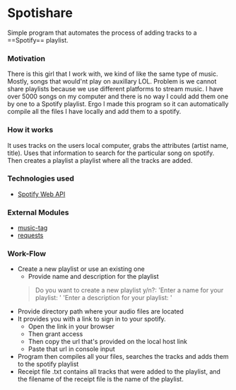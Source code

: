 # Spotishare
Simple program that automates the process of adding tracks to a ==Spotify== playlist.

###  Motivation
There is this girl that I work with, we kind of like the same type of music. Mostly, songs that would'nt play on auxillary LOL. Problem is we cannot share playlists because we use different platforms to stream music. I have over 5000 songs on my computer and there is no way I could add them one by one to a Spotify playlist. Ergo I made this program so it can automatically compile all the files I have locally and add them to a spotify.

###  How it works
It uses tracks on the users local computer, grabs the attributes (artist name, title). Uses that information to search for the particular song on spotify. Then creates a playlist a playlist where all the tracks are added.

###  Technologies used
- [Spotify Web API](https://developer.spotify.com/documentation/web-api)

###  External Modules 
-  [music-tag](https://pypi.org/project/music-tag/)
-  [requests](https://pypi.org/project/requests/)

###  Work-Flow
*  Create a new playlist or use an existing one
    *  Provide name and description for the playlist
      > Do you want to create a new playlist y/n?:
      > 'Enter a name for your playlist: '
      > 'Enter a description for your playlist: '
*  Provide directory path where your audio files are located
*  It provides you with a link to sign in to your spotify.
    *  Open the link in your browser  
    *  Then grant access
    *  Then copy the url that's provided on the local host link
    *  Paste that url in console input
*   Program then compiles all your files, searches the tracks and adds them to the spotify playlist
*   Receipt file .txt contains all tracks that were added to the playlist, and the filename of the receipt file is the name of the playlist.
